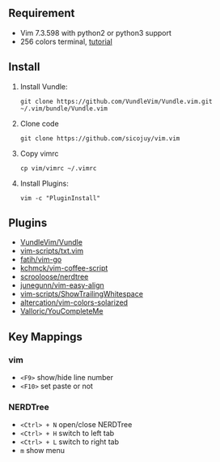 ## Requirement

* Vim 7.3.598 with python2 or python3 support
* 256 colors terminal, [tutorial](http://www.robmeerman.co.uk/unix/256colours)

## Install

1. Install Vundle:

   `git clone https://github.com/VundleVim/Vundle.vim.git ~/.vim/bundle/Vundle.vim`
   
2. Clone code

   `git clone https://github.com/sicojuy/vim.vim`

3. Copy vimrc

   `cp vim/vimrc ~/.vimrc`

4. Install Plugins:

   `vim -c "PluginInstall"`
   
## Plugins

* [VundleVim/Vundle](https://github.com/VundleVim/Vundle.vim)
* [vim-scripts/txt.vim](https://github.com/vim-scripts/txt.vim)
* [fatih/vim-go](https://github.com/fatih/vim-go)
* [kchmck/vim-coffee-script](https://github.com/kchmck/vim-coffee-script)
* [scrooloose/nerdtree](https://github.com/scrooloose/nerdtree)
* [junegunn/vim-easy-align](https://github.com/junegunn/vim-easy-align)
* [vim-scripts/ShowTrailingWhitespace](https://github.com/vim-scripts/ShowTrailingWhitespace)
* [altercation/vim-colors-solarized](https://github.com/altercation/vim-colors-solarized)
* [Valloric/YouCompleteMe](https://github.com/Valloric/YouCompleteMe)

## Key Mappings

### vim

* `<F9>` show/hide line number
* `<F10>` set paste or not

### NERDTree

* `<Ctrl> + N` open/close NERDTree
* `<Ctrl> + H` switch to left tab
* `<Ctrl> + L` switch to right tab
* `m` show menu
